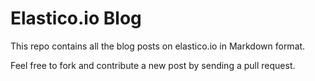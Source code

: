 # Elastico.io Blog

This repo contains all the blog posts on elastico.io in Markdown format.

Feel free to fork and contribute a new post by sending a pull request.
